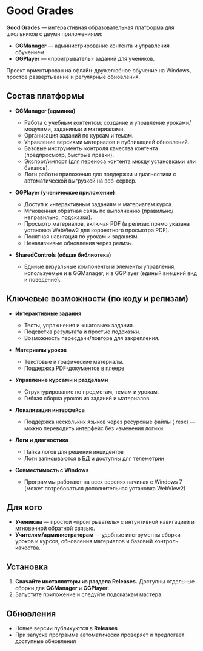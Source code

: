 # Good Grades

**Good Grades** — интерактивная образовательная платформа для школьников с двумя приложениями:

* **GGManager** — администрирование контента и управления обучением.
* **GGPlayer** — «проигрыватель» заданий для учеников.

Проект ориентирован на офлайн-дружелюбное обучение на Windows, простое развёртывание и регулярные обновления.

## Состав платформы

* **GGManager (админка)**

  * Работа с учебным контентом: создание и управление уроками/модулями, заданиями и материалами.
  * Организация заданий по курсам и темам.
  * Управление версиями материалов и публикацией обновлений.
  * Базовые инструменты контроля качества контента (предпросмотр, быстрые правки).
  * Экспорт/импорт (для переноса контента между установками или бэкапов).
  * Логи работы приложения для поддержки и диагностики с автоматической выгрузкой на веб-сервер.

* **GGPlayer (ученическое приложение)**

  * Доступ к интерактивным заданиям и материалам курса.
  * Мгновенная обратная связь по выполнению (правильно/неправильно, подсказки).
  * Просмотр материалов, включая PDF (в релизах прямо указана установка WebView2 для корректного просмотра PDF).
  * Понятная навигация по урокам и заданиям.
  * Ненавязчивые обновления через релизы.

* **SharedControls (общая библиотека)**

  * Единые визуальные компоненты и элементы управления, используемые и в GGManager, и в GGPlayer (единый внешний вид и поведение).

## Ключевые возможности (по коду и релизам)

* **Интерактивные задания**

  * Тесты, упражнения и «шаговые» задания.
  * Подсветка результата и простые подсказки.
  * Возможность пересдачи/повтора для закрепления.

* **Материалы уроков**

  * Текстовые и графические материалы.
  * Поддержка PDF-документов в плеере

* **Управление курсами и разделами**

  * Структурирование по предметам, темам и урокам.
  * Гибкая сборка уроков из заданий и материалов.

* **Локализация интерфейса**

  * Поддержка нескольких языков через ресурсные файлы (.resx) — можно переводить интерфейс без изменения логики.

* **Логи и диагностика**

  * Папка логов для решения инцидентов
  * Логи записываются в БД и доступны для телеметрии 

* **Совместимость с Windows**

  * Программы работают на всех версиях начиная с Windows 7 (может потребоваться дополнительная установка WebView2)

## Для кого

* **Ученикам** — простой «проигрыватель» с интуитивной навигацией и мгновенной обратной связью.
* **Учителям/администраторам** — удобные инструменты сборки уроков и курсов, обновления материалов и базовый контроль качества.

## Установка

1. **Скачайте инсталляторы из раздела Releases.**
   Доступны отдельные сборки для **GGManager** и **GGPlayer**.
2. Запустите приложение и следуйте подсказкам мастера.

## Обновления

* Новые версии публикуются в **Releases**
* При запуске программа автоматически проверяет и предлогает доступные обновления